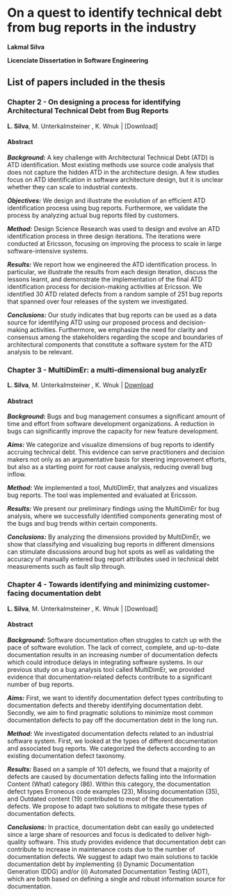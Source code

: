 # On a quest to identify technical debt from bug reports in the industry

**Lakmal Silva**

**Licenciate Dissertation in Software Engineering**


## List of papers included in the thesis

### Chapter 2 - On designing a process for identifying Architectural Technical Debt from Bug Reports
 **L. Silva**, M. Unterkalmsteiner , K. Wnuk | [Download]
 
#### Abstract

***Background:*** A key challenge with Architectural Technical Debt (ATD) is ATD identification. Most existing methods use source code analysis that does not capture the hidden ATD in the architecture design. A few studies focus on ATD identification in software architecture design, but it is unclear whether they can scale to industrial contexts.

***Objectives:*** We design and illustrate the evolution of an efficient ATD identification process using bug reports. Furthermore, we validate the process by analyzing actual bug reports filed by customers.

***Method:*** Design Science Research was used to design and evolve an ATD identification process in three design iterations. The iterations were conducted at Ericsson, focusing on improving the process to scale in large software-intensive systems.

***Results:*** We report how we engineered the ATD identification process. In particular, we illustrate the results from each design iteration, discuss the lessons learnt, and demonstrate the implementation of the final ATD identification process for decision-making activities at Ericsson. We identified 30 ATD related defects from a random sample of 251 bug reports that spanned over four releases of the system we investigated.

***Conclusions:*** Our study indicates that bug reports can be used as a data source for identifying ATD using our proposed process and decision-making activities. Furthermore, we emphasize the need for clarity and consensus among the stakeholders regarding the scope and boundaries of architectural components that constitute a software system for the ATD analysis to be relevant.

### Chapter 3 - MultiDimEr: a multi-dimensional bug analyzEr
 **L. Silva**, M. Unterkalmsteiner , K. Wnuk | <a href="https://dl.acm.org/doi/pdf/10.1145/3524843.3528099" target="_blank">Download</a>
 
#### Abstract

***Background:*** Bugs and bug management consumes a significant amount of time and effort from software development organizations. A reduction in bugs can significantly improve the capacity for new feature development.

***Aims:*** We categorize and visualize dimensions of bug reports to identify accruing technical debt.  This evidence can serve practitioners and decision makers not only as an argumentative basis for steering improvement efforts, but also as a starting point for root cause analysis, reducing overall bug inflow.

***Method:*** We implemented a tool, MultiDimEr, that analyzes and visualizes bug reports. The tool was implemented and evaluated at Ericsson.

***Results:*** We present our preliminary findings using the MultiDimEr for bug analysis, where we successfully identified components generating most of the bugs and  bug trends within certain components.

***Conclusions:*** By analyzing the dimensions provided by MultiDimEr, we show that classifying and visualizing bug reports in different dimensions can stimulate discussions around bug hot spots as well as validating the accuracy of manually entered bug report attributes used in technical debt measurements such as fault slip through.
                    
### Chapter 4 - Towards identifying and minimizing customer-facing documentation debt
**L. Silva**, M. Unterkalmsteiner , K. Wnuk | [Download]

#### Abstract

***Background:*** Software documentation often struggles to catch up with the pace of software evolution. The lack of correct, complete, and up-to-date documentation results in an increasing number of documentation defects which could introduce delays in integrating software systems. In our previous study on a bug analysis tool called MultiDimEr, we provided evidence that documentation-related defects contribute to a significant number of bug reports.

***Aims:*** First, we want to identify documentation defect types contributing to documentation defects and thereby identifying documentation debt. Secondly, we aim to find pragmatic solutions to minimize most common documentation defects to pay off the documentation debt in the long run.

***Method:*** We investigated documentation defects related to an industrial software system. First, we looked at the types of different documentation and associated bug reports. We categorized the defects according to an existing documentation defect taxonomy.

***Results:*** Based on a sample of 101 defects, we found that a majority of defects are caused by documentation defects falling into the Information Content (What) category (86). Within this category, the documentation defect types Erroneous code examples (23), Missing documentation (35), and Outdated content (19) contributed to most of the documentation defects. We propose to adapt two solutions to mitigate these types of documentation defects.

***Conclusions:*** In practice, documentation debt can easily go undetected since a large share of resources and focus is dedicated to deliver high-quality software. This study provides evidence that documentation debt can contribute to increase in maintenance costs due to the number of documentation defects. We suggest to adapt two main solutions to tackle documentation debt by implementing (i) Dynamic Documentation Generation (DDG) and/or (ii) Automated Documentation Testing (ADT), which are both based on defining a single and robust information source for documentation.
   
